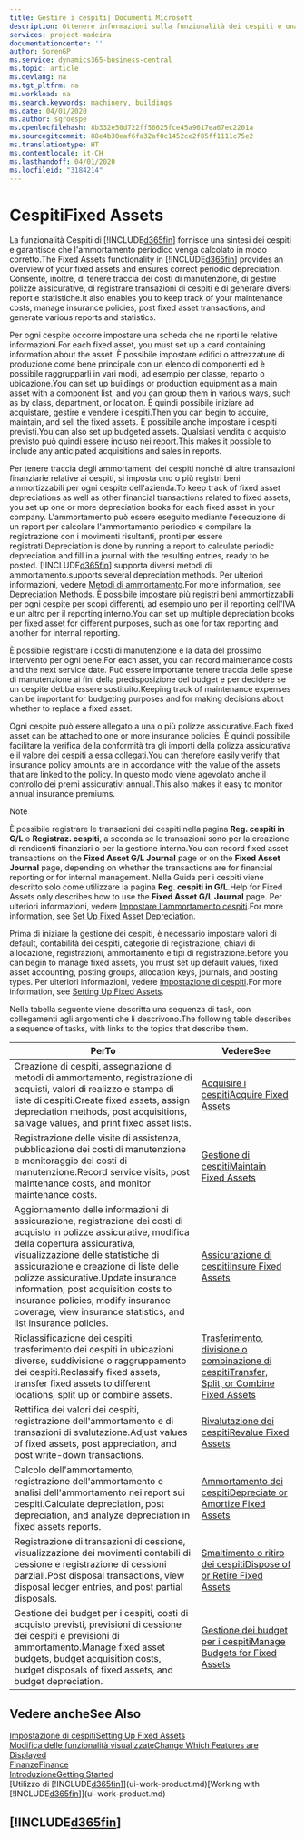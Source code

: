 ```yaml
---
title: Gestire i cespiti| Documenti Microsoft
description: Ottenere informazioni sulla funzionalità dei cespiti e una panoramica delle modalità di utilizzo dei cespiti.
services: project-madeira
documentationcenter: ''
author: SorenGP
ms.service: dynamics365-business-central
ms.topic: article
ms.devlang: na
ms.tgt_pltfrm: na
ms.workload: na
ms.search.keywords: machinery, buildings
ms.date: 04/01/2020
ms.author: sgroespe
ms.openlocfilehash: 8b332e50d722ff56625fce45a9617ea67ec2201a
ms.sourcegitcommit: 88e4b30eaf6fa32af0c1452ce2f85ff1111c75e2
ms.translationtype: HT
ms.contentlocale: it-CH
ms.lasthandoff: 04/01/2020
ms.locfileid: "3184214"
---
```

# <a name="fixed-assets"></a><span data-ttu-id="2aae4-103">Cespiti</span><span class="sxs-lookup"><span data-stu-id="2aae4-103">Fixed Assets</span></span>
<span data-ttu-id="2aae4-104">La funzionalità Cespiti di [!INCLUDE[d365fin](includes/d365fin_md.md)] fornisce una sintesi dei cespiti e garantisce che l'ammortamento periodico venga calcolato in modo corretto.</span><span class="sxs-lookup"><span data-stu-id="2aae4-104">The Fixed Assets functionality in [!INCLUDE[d365fin](includes/d365fin_md.md)] provides an overview of your fixed assets and ensures correct periodic depreciation.</span></span> <span data-ttu-id="2aae4-105">Consente, inoltre, di tenere traccia dei costi di manutenzione, di gestire polizze assicurative, di registrare transazioni di cespiti e di generare diversi report e statistiche.</span><span class="sxs-lookup"><span data-stu-id="2aae4-105">It also enables you to keep track of your maintenance costs, manage insurance policies, post fixed asset transactions, and generate various reports and statistics.</span></span>

<span data-ttu-id="2aae4-106">Per ogni cespite occorre impostare una scheda che ne riporti le relative informazioni.</span><span class="sxs-lookup"><span data-stu-id="2aae4-106">For each fixed asset, you must set up a card containing information about the asset.</span></span> <span data-ttu-id="2aae4-107">È possibile impostare edifici o attrezzature di produzione come bene principale con un elenco di componenti ed è possibile raggrupparli in vari modi, ad esempio per classe, reparto o ubicazione.</span><span class="sxs-lookup"><span data-stu-id="2aae4-107">You can set up buildings or production equipment as a main asset with a component list, and you can group them in various ways, such as by class, department, or location.</span></span> <span data-ttu-id="2aae4-108">È quindi possibile iniziare ad acquistare, gestire e vendere i cespiti.</span><span class="sxs-lookup"><span data-stu-id="2aae4-108">Then you can begin to acquire, maintain, and sell the fixed assets.</span></span> <span data-ttu-id="2aae4-109">È possibile anche impostare i cespiti previsti.</span><span class="sxs-lookup"><span data-stu-id="2aae4-109">You can also set up budgeted assets.</span></span> <span data-ttu-id="2aae4-110">Qualsiasi vendita o acquisto previsto può quindi essere incluso nei report.</span><span class="sxs-lookup"><span data-stu-id="2aae4-110">This makes it possible to include any anticipated acquisitions and sales in reports.</span></span>

<span data-ttu-id="2aae4-111">Per tenere traccia degli ammortamenti dei cespiti nonché di altre transazioni finanziarie relative ai cespiti, si imposta uno o più registri beni ammortizzabili per ogni cespite dell'azienda.</span><span class="sxs-lookup"><span data-stu-id="2aae4-111">To keep track of fixed asset depreciations as well as other financial transactions related to fixed assets, you set up one or more depreciation books for each fixed asset in your company.</span></span> <span data-ttu-id="2aae4-112">L'ammortamento può essere eseguito mediante l'esecuzione di un report per calcolare l'ammortamento periodico e compilare la registrazione con i movimenti risultanti, pronti per essere registrati.</span><span class="sxs-lookup"><span data-stu-id="2aae4-112">Depreciation is done by running a report to calculate periodic depreciation and fill in a journal with the resulting entries, ready to be posted.</span></span> [!INCLUDE[d365fin](includes/d365fin_md.md)] <span data-ttu-id="2aae4-113">supporta diversi metodi di ammortamento.</span><span class="sxs-lookup"><span data-stu-id="2aae4-113">supports several depreciation methods.</span></span> <span data-ttu-id="2aae4-114">Per ulteriori informazioni, vedere [Metodi di ammortamento](fa-depreciation-methods.md).</span><span class="sxs-lookup"><span data-stu-id="2aae4-114">For more information, see [Depreciation Methods](fa-depreciation-methods.md).</span></span> <span data-ttu-id="2aae4-115">È possibile impostare più registri beni ammortizzabili per ogni cespite per scopi differenti, ad esempio uno per il reporting dell'IVA e un altro per il reporting interno.</span><span class="sxs-lookup"><span data-stu-id="2aae4-115">You can set up multiple depreciation books per fixed asset for different purposes, such as one for tax reporting and another for internal reporting.</span></span>

<span data-ttu-id="2aae4-116">È possibile registrare i costi di manutenzione e la data del prossimo intervento per ogni bene.</span><span class="sxs-lookup"><span data-stu-id="2aae4-116">For each asset, you can record maintenance costs and the next service date.</span></span> <span data-ttu-id="2aae4-117">Può essere importante tenere traccia delle spese di manutenzione ai fini della predisposizione del budget e per decidere se un cespite debba essere sostituito.</span><span class="sxs-lookup"><span data-stu-id="2aae4-117">Keeping track of maintenance expenses can be important for budgeting purposes and for making decisions about whether to replace a fixed asset.</span></span>

<span data-ttu-id="2aae4-118">Ogni cespite può essere allegato a una o più polizze assicurative.</span><span class="sxs-lookup"><span data-stu-id="2aae4-118">Each fixed asset can be attached to one or more insurance policies.</span></span> <span data-ttu-id="2aae4-119">È quindi possibile facilitare la verifica della conformità tra gli importi della polizza assicurativa e il valore dei cespiti a essa collegati.</span><span class="sxs-lookup"><span data-stu-id="2aae4-119">You can therefore easily verify that insurance policy amounts are in accordance with the value of the assets that are linked to the policy.</span></span> <span data-ttu-id="2aae4-120">In questo modo viene agevolato anche il controllo dei premi assicurativi annuali.</span><span class="sxs-lookup"><span data-stu-id="2aae4-120">This also makes it easy to monitor annual insurance premiums.</span></span>

> [!NOTE]  
>   <span data-ttu-id="2aae4-121">È possibile registrare le transazioni dei cespiti nella pagina **Reg. cespiti in G/L** o **Registraz. cespiti**, a seconda se le transazioni sono per la creazione di rendiconti finanziari o per la gestione interna.</span><span class="sxs-lookup"><span data-stu-id="2aae4-121">You can record fixed asset transactions on the **Fixed Asset G/L Journal** page or on the **Fixed Asset Journal** page, depending on whether the transactions are for financial reporting or for internal management.</span></span> <span data-ttu-id="2aae4-122">Nella Guida per i cespiti viene descritto solo come utilizzare la pagina **Reg. cespiti in G/L**.</span><span class="sxs-lookup"><span data-stu-id="2aae4-122">Help for Fixed Assets only describes how to use the **Fixed Asset G/L Journal** page.</span></span> <span data-ttu-id="2aae4-123">Per ulteriori informazioni, vedere [Impostare l'ammortamento cespiti](fa-how-setup-depreciation.md).</span><span class="sxs-lookup"><span data-stu-id="2aae4-123">For more information, see [Set Up Fixed Asset Depreciation](fa-how-setup-depreciation.md).</span></span>

<span data-ttu-id="2aae4-124">Prima di iniziare la gestione dei cespiti, è necessario impostare valori di default, contabilità dei cespiti, categorie di registrazione, chiavi di allocazione, registrazioni, ammortamento e tipi di registrazione.</span><span class="sxs-lookup"><span data-stu-id="2aae4-124">Before you can begin to manage fixed assets, you must set up default values, fixed asset accounting, posting groups, allocation keys, journals, and posting types.</span></span> <span data-ttu-id="2aae4-125">Per ulteriori informazioni, vedere [Impostazione di cespiti](fa-setup.md).</span><span class="sxs-lookup"><span data-stu-id="2aae4-125">For more information, see [Setting Up Fixed Assets](fa-setup.md).</span></span>

<span data-ttu-id="2aae4-126">Nella tabella seguente viene descritta una sequenza di task, con collegamenti agli argomenti che li descrivono.</span><span class="sxs-lookup"><span data-stu-id="2aae4-126">The following table describes a sequence of tasks, with links to the topics that describe them.</span></span>

| <span data-ttu-id="2aae4-127">Per</span><span class="sxs-lookup"><span data-stu-id="2aae4-127">To</span></span> | <span data-ttu-id="2aae4-128">Vedere</span><span class="sxs-lookup"><span data-stu-id="2aae4-128">See</span></span> |
| --- | --- |
| <span data-ttu-id="2aae4-129">Creazione di cespiti, assegnazione di metodi di ammortamento, registrazione di acquisti, valori di realizzo e stampa di liste di cespiti.</span><span class="sxs-lookup"><span data-stu-id="2aae4-129">Create fixed assets, assign depreciation methods, post acquisitions, salvage values, and print fixed asset lists.</span></span> |[<span data-ttu-id="2aae4-130">Acquisire i cespiti</span><span class="sxs-lookup"><span data-stu-id="2aae4-130">Acquire Fixed Assets</span></span>](fa-how-acquire.md) |
| <span data-ttu-id="2aae4-131">Registrazione delle visite di assistenza, pubblicazione dei costi di manutenzione e monitoraggio dei costi di manutenzione.</span><span class="sxs-lookup"><span data-stu-id="2aae4-131">Record service visits, post maintenance costs, and monitor maintenance costs.</span></span> |[<span data-ttu-id="2aae4-132">Gestione di cespiti</span><span class="sxs-lookup"><span data-stu-id="2aae4-132">Maintain Fixed Assets</span></span>](fa-how-maintain.md) |
| <span data-ttu-id="2aae4-133">Aggiornamento delle informazioni di assicurazione, registrazione dei costi di acquisto in polizze assicurative, modifica della copertura assicurativa, visualizzazione delle statistiche di assicurazione e creazione di liste delle polizze assicurative.</span><span class="sxs-lookup"><span data-stu-id="2aae4-133">Update insurance information, post acquisition costs to insurance policies, modify insurance coverage, view insurance statistics, and list insurance policies.</span></span> |[<span data-ttu-id="2aae4-134">Assicurazione di cespiti</span><span class="sxs-lookup"><span data-stu-id="2aae4-134">Insure Fixed Assets</span></span>](fa-how-insure.md) |
| <span data-ttu-id="2aae4-135">Riclassificazione dei cespiti, trasferimento dei cespiti in ubicazioni diverse, suddivisione o raggruppamento dei cespiti.</span><span class="sxs-lookup"><span data-stu-id="2aae4-135">Reclassify fixed assets, transfer fixed assets to different locations, split up or combine assets.</span></span> |[<span data-ttu-id="2aae4-136">Trasferimento, divisione o combinazione di cespiti</span><span class="sxs-lookup"><span data-stu-id="2aae4-136">Transfer, Split, or Combine Fixed Assets</span></span>](fa-how-trans-split-combine.md) |
| <span data-ttu-id="2aae4-137">Rettifica dei valori dei cespiti, registrazione dell'ammortamento e di transazioni di svalutazione.</span><span class="sxs-lookup"><span data-stu-id="2aae4-137">Adjust values of fixed assets, post appreciation, and post write-down transactions.</span></span> |[<span data-ttu-id="2aae4-138">Rivalutazione dei cespiti</span><span class="sxs-lookup"><span data-stu-id="2aae4-138">Revalue Fixed Assets</span></span>](fa-how-revalue.md) |
| <span data-ttu-id="2aae4-139">Calcolo dell'ammortamento, registrazione dell'ammortamento e analisi dell'ammortamento nei report sui cespiti.</span><span class="sxs-lookup"><span data-stu-id="2aae4-139">Calculate depreciation, post depreciation, and  analyze depreciation in fixed assets reports.</span></span> |[<span data-ttu-id="2aae4-140">Ammortamento dei cespiti</span><span class="sxs-lookup"><span data-stu-id="2aae4-140">Depreciate or Amortize Fixed Assets</span></span>](fa-how-depreciate-amortize.md) |
| <span data-ttu-id="2aae4-141">Registrazione di transazioni di cessione, visualizzazione dei movimenti contabili di cessione e registrazione di cessioni parziali.</span><span class="sxs-lookup"><span data-stu-id="2aae4-141">Post disposal transactions, view disposal ledger entries, and post partial disposals.</span></span> |[<span data-ttu-id="2aae4-142">Smaltimento o ritiro dei cespiti</span><span class="sxs-lookup"><span data-stu-id="2aae4-142">Dispose of or Retire Fixed Assets</span></span>](fa-how-dispose-retire.md) |
| <span data-ttu-id="2aae4-143">Gestione dei budget per i cespiti, costi di acquisto previsti, previsioni di cessione dei cespiti e previsioni di ammortamento.</span><span class="sxs-lookup"><span data-stu-id="2aae4-143">Manage fixed asset budgets, budget acquisition costs, budget disposals of fixed assets, and budget depreciation.</span></span> |[<span data-ttu-id="2aae4-144">Gestione dei budget per i cespiti</span><span class="sxs-lookup"><span data-stu-id="2aae4-144">Manage Budgets for Fixed Assets</span></span>](fa-how-manage-budgets.md) |

## <a name="see-also"></a><span data-ttu-id="2aae4-145">Vedere anche</span><span class="sxs-lookup"><span data-stu-id="2aae4-145">See Also</span></span>
[<span data-ttu-id="2aae4-146">Impostazione di cespiti</span><span class="sxs-lookup"><span data-stu-id="2aae4-146">Setting Up Fixed Assets</span></span>](fa-setup.md)  
[<span data-ttu-id="2aae4-147">Modifica delle funzionalità visualizzate</span><span class="sxs-lookup"><span data-stu-id="2aae4-147">Change Which Features are Displayed</span></span>](ui-experiences.md)  
[<span data-ttu-id="2aae4-148">Finanze</span><span class="sxs-lookup"><span data-stu-id="2aae4-148">Finance</span></span>](finance.md)  
[<span data-ttu-id="2aae4-149">Introduzione</span><span class="sxs-lookup"><span data-stu-id="2aae4-149">Getting Started</span></span>](product-get-started.md)  
<span data-ttu-id="2aae4-150">[Utilizzo di [!INCLUDE[d365fin](includes/d365fin_md.md)]](ui-work-product.md)</span><span class="sxs-lookup"><span data-stu-id="2aae4-150">[Working with [!INCLUDE[d365fin](includes/d365fin_md.md)]](ui-work-product.md)</span></span>

## [!INCLUDE[d365fin](includes/free_trial_md.md)]  
 
